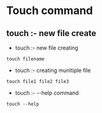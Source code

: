 # Touch command

## touch  :- new file create

* touch :- new file creating
```
touch filename
```
* touch :- creating munltiple file
```
touch file1 file2 file3
```
* touch :-   --help command
```
touch --help
```
